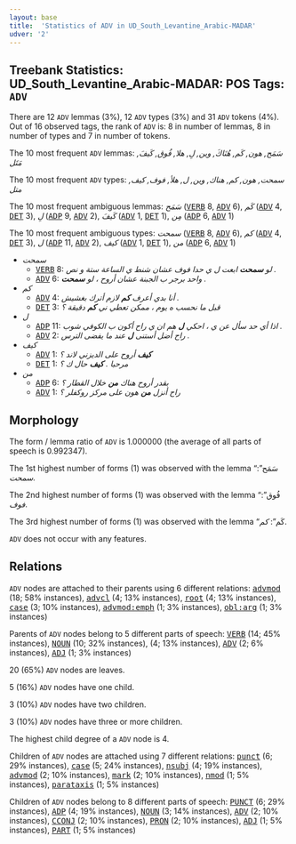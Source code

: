 ```yaml
---
layout: base
title:  'Statistics of ADV in UD_South_Levantine_Arabic-MADAR'
udver: '2'
---
```


## Treebank Statistics: UD_South_Levantine_Arabic-MADAR: POS Tags: `ADV`

There are 12 `ADV` lemmas (3%), 12 `ADV` types (3%) and 31 `ADV` tokens (4%).
Out of 16 observed tags, the rank of `ADV` is: 8 in number of lemmas, 8 in number of types and 7 in number of tokens.

The 10 most frequent `ADV` lemmas: <em>سَمَح, هون, كَم, هُنَاكَ, وين, لِ, هلا, فُوق, كَيفَ, مَتَل</em>

The 10 most frequent `ADV` types:  <em>سمحت, هون, كم, هناك, وين, ل, هلأ, فوف, كيف, متل</em>

The 10 most frequent ambiguous lemmas: <em>سَمَح</em> (<tt><a href="ajp_madar-pos-VERB.html">VERB</a></tt> 8, <tt><a href="ajp_madar-pos-ADV.html">ADV</a></tt> 6), <em>كَم</em> (<tt><a href="ajp_madar-pos-ADV.html">ADV</a></tt> 4, <tt><a href="ajp_madar-pos-DET.html">DET</a></tt> 3), <em>لِ</em> (<tt><a href="ajp_madar-pos-ADP.html">ADP</a></tt> 9, <tt><a href="ajp_madar-pos-ADV.html">ADV</a></tt> 2), <em>كَيفَ</em> (<tt><a href="ajp_madar-pos-ADV.html">ADV</a></tt> 1, <tt><a href="ajp_madar-pos-DET.html">DET</a></tt> 1), <em>مِن</em> (<tt><a href="ajp_madar-pos-ADP.html">ADP</a></tt> 6, <tt><a href="ajp_madar-pos-ADV.html">ADV</a></tt> 1)

The 10 most frequent ambiguous types:  <em>سمحت</em> (<tt><a href="ajp_madar-pos-VERB.html">VERB</a></tt> 8, <tt><a href="ajp_madar-pos-ADV.html">ADV</a></tt> 6), <em>كم</em> (<tt><a href="ajp_madar-pos-ADV.html">ADV</a></tt> 4, <tt><a href="ajp_madar-pos-DET.html">DET</a></tt> 3), <em>ل</em> (<tt><a href="ajp_madar-pos-ADP.html">ADP</a></tt> 11, <tt><a href="ajp_madar-pos-ADV.html">ADV</a></tt> 2), <em>كيف</em> (<tt><a href="ajp_madar-pos-ADV.html">ADV</a></tt> 1, <tt><a href="ajp_madar-pos-DET.html">DET</a></tt> 1), <em>من</em> (<tt><a href="ajp_madar-pos-ADP.html">ADP</a></tt> 6, <tt><a href="ajp_madar-pos-ADV.html">ADV</a></tt> 1)


* <em>سمحت</em>
  * <tt><a href="ajp_madar-pos-VERB.html">VERB</a></tt> 8: <em>لو <b>سمحت</b> ابعت ل ي حدا فوف عشان شنط ي الساعة ستة و نص .</em>
  * <tt><a href="ajp_madar-pos-ADV.html">ADV</a></tt> 6: <em>واحد برجر ب الجبنة عشان أروح ، لو <b>سمحت</b> .</em>
* <em>كم</em>
  * <tt><a href="ajp_madar-pos-ADV.html">ADV</a></tt> 4: <em>أنا بدي أعرف <b>كم</b> لازم أترك بغشيش .</em>
  * <tt><a href="ajp_madar-pos-DET.html">DET</a></tt> 3: <em>قبل ما نحسب ه يوم ، ممكن تعطي ني <b>كم</b> دقيقة ؟</em>
* <em>ل</em>
  * <tt><a href="ajp_madar-pos-ADP.html">ADP</a></tt> 11: <em>اذا أي حد سأل عن ي ، احكي <b>ل</b> هم ان ي راح أكون ب الكوفي شوب .</em>
  * <tt><a href="ajp_madar-pos-ADV.html">ADV</a></tt> 2: <em>راح أضل أستنى <b>ل</b> عند ما يفضى الترس .</em>
* <em>كيف</em>
  * <tt><a href="ajp_madar-pos-ADV.html">ADV</a></tt> 1: <em><b>كيف</b> أروح على الديزني لاند ؟</em>
  * <tt><a href="ajp_madar-pos-DET.html">DET</a></tt> 1: <em>مرحبا . <b>كيف</b> حال ك ؟</em>
* <em>من</em>
  * <tt><a href="ajp_madar-pos-ADP.html">ADP</a></tt> 6: <em>بقدر أروح هناك <b>من</b> خلال القطار ؟</em>
  * <tt><a href="ajp_madar-pos-ADV.html">ADV</a></tt> 1: <em>راح أنزل <b>من</b> هون على مركز روكفلر ؟</em>

## Morphology

The form / lemma ratio of `ADV` is 1.000000 (the average of all parts of speech is 0.992347).

The 1st highest number of forms (1) was observed with the lemma “سَمَح”: <em>سمحت</em>.

The 2nd highest number of forms (1) was observed with the lemma “فُوق”: <em>فوف</em>.

The 3rd highest number of forms (1) was observed with the lemma “كَم”: <em>كم</em>.

`ADV` does not occur with any features.


## Relations

`ADV` nodes are attached to their parents using 6 different relations: <tt><a href="ajp_madar-dep-advmod.html">advmod</a></tt> (18; 58% instances), <tt><a href="ajp_madar-dep-advcl.html">advcl</a></tt> (4; 13% instances), <tt><a href="ajp_madar-dep-root.html">root</a></tt> (4; 13% instances), <tt><a href="ajp_madar-dep-case.html">case</a></tt> (3; 10% instances), <tt><a href="ajp_madar-dep-advmod-emph.html">advmod:emph</a></tt> (1; 3% instances), <tt><a href="ajp_madar-dep-obl-arg.html">obl:arg</a></tt> (1; 3% instances)

Parents of `ADV` nodes belong to 5 different parts of speech: <tt><a href="ajp_madar-pos-VERB.html">VERB</a></tt> (14; 45% instances), <tt><a href="ajp_madar-pos-NOUN.html">NOUN</a></tt> (10; 32% instances),  (4; 13% instances), <tt><a href="ajp_madar-pos-ADV.html">ADV</a></tt> (2; 6% instances), <tt><a href="ajp_madar-pos-ADJ.html">ADJ</a></tt> (1; 3% instances)

20 (65%) `ADV` nodes are leaves.

5 (16%) `ADV` nodes have one child.

3 (10%) `ADV` nodes have two children.

3 (10%) `ADV` nodes have three or more children.

The highest child degree of a `ADV` node is 4.

Children of `ADV` nodes are attached using 7 different relations: <tt><a href="ajp_madar-dep-punct.html">punct</a></tt> (6; 29% instances), <tt><a href="ajp_madar-dep-case.html">case</a></tt> (5; 24% instances), <tt><a href="ajp_madar-dep-nsubj.html">nsubj</a></tt> (4; 19% instances), <tt><a href="ajp_madar-dep-advmod.html">advmod</a></tt> (2; 10% instances), <tt><a href="ajp_madar-dep-mark.html">mark</a></tt> (2; 10% instances), <tt><a href="ajp_madar-dep-nmod.html">nmod</a></tt> (1; 5% instances), <tt><a href="ajp_madar-dep-parataxis.html">parataxis</a></tt> (1; 5% instances)

Children of `ADV` nodes belong to 8 different parts of speech: <tt><a href="ajp_madar-pos-PUNCT.html">PUNCT</a></tt> (6; 29% instances), <tt><a href="ajp_madar-pos-ADP.html">ADP</a></tt> (4; 19% instances), <tt><a href="ajp_madar-pos-NOUN.html">NOUN</a></tt> (3; 14% instances), <tt><a href="ajp_madar-pos-ADV.html">ADV</a></tt> (2; 10% instances), <tt><a href="ajp_madar-pos-CCONJ.html">CCONJ</a></tt> (2; 10% instances), <tt><a href="ajp_madar-pos-PRON.html">PRON</a></tt> (2; 10% instances), <tt><a href="ajp_madar-pos-ADJ.html">ADJ</a></tt> (1; 5% instances), <tt><a href="ajp_madar-pos-PART.html">PART</a></tt> (1; 5% instances)

